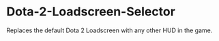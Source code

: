 Dota-2-Loadscreen-Selector
==========================

  Replaces the default Dota 2 Loadscreen with any other HUD in the game.
